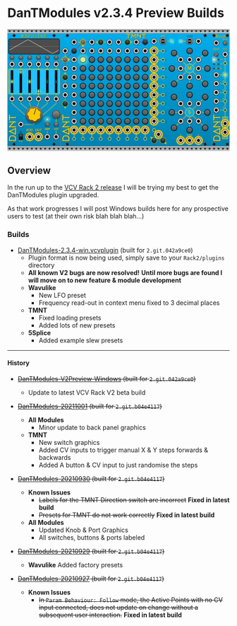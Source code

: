 # DanTModules v2.3.4 Preview Builds

![WAVULIKE](img/dantmodules-v2.png)

## Overview

In the run up to the [VCV Rack 2 release](https://community.vcvrack.com/t/rack-development-blog/5864/70?u=dan.tilley) I will be trying my best to get the DanTModules plugin upgraded.

As that work progresses I will post Windows builds here for any prospective users to test (at their own risk blah blah blah...)

### Builds
* [DanTModules-2.3.4-win.vcvplugin](https://github.com/Miff-Real/DanTModules-Manual/releases/download/v2.preview.win/DanTModules-2.3.4-win.vcvplugin) (built for `2.git.042a9ce0`)
  * Plugin format is now being used, simply save to your `Rack2/plugins` directory
  * **All known V2 bugs are now resolved!** __Until more bugs are found I will move on to new feature & module development__
  * **Wavulike**
    * New LFO preset
    * Frequency read-out in context menu fixed to 3 decimal places
  * **TMNT**
    * Fixed loading presets
    * Added lots of new presets
  * **5Splice**
    * Added example slew presets

---

#### History

* ~~[DanTModules-V2Preview-Windows](builds/DanTModules-V2Preview-Windows.zip) (built for `2.git.042a9ce0`)~~
  * Update to latest VCV Rack V2 beta build

* ~~[DanTModules-20211001](builds/DanTModules-20211001.zip) (built for `2.git.b04e4117`)~~
  * **All Modules**
    * Minor update to back panel graphics
  * **TMNT**
    * New switch graphics
    * Added CV inputs to trigger manual X & Y steps forwards & backwards
    * Added A button & CV input to just randomise the steps

* ~~[DanTModules-20210930](builds/DanTModules-20210930.zip) (built for `2.git.b04e4117`)~~
  * **Known Issues**
    * ~~Labels for the TMNT Direction switch are incorrect~~ **Fixed in latest build**
    * ~~Presets for TMNT do not work correctly~~ **Fixed in latest build**
  * **All Modules**
    * Updated Knob & Port Graphics
    * All switches, buttons & ports labeled

* ~~[DanTModules-20210929](builds/DanTModules-20210929.zip) (built for `2.git.b04e4117`)~~
  * **Wavulike** Added factory presets

* ~~[DanTModules-20210927](builds/DanTModules-20210927.zip) (built for `2.git.b04e4117`)~~
  * **Known Issues**
    * ~~In `Param Behaviour: Follow` mode, the Active Points with no CV input connected, does not update on change without a subsequent user interaction.~~ **Fixed in latest build**
